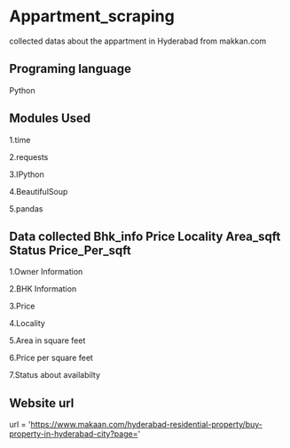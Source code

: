 # Appartment_scraping

collected datas about the appartment in Hyderabad from makkan.com

## Programing language

Python

## Modules Used

1.time

2.requests

3.IPython

4.BeautifulSoup

5.pandas 

## Data collected	Bhk_info	Price	Locality	Area_sqft	Status	Price_Per_sqft

1.Owner Information

2.BHK Information

3.Price

4.Locality 

5.Area in square feet

6.Price per square feet

7.Status about availabilty

## Website url

url = 'https://www.makaan.com/hyderabad-residential-property/buy-property-in-hyderabad-city?page='
